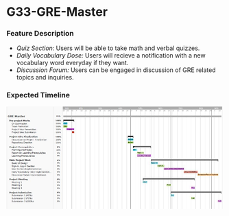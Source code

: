 # G33-GRE-Master

### Feature Description

* *Quiz Section:* Users will be able to take math and verbal quizzes.
* *Daily Vocabulary Dose:* Users will recieve a notification with a new vocabulary word everyday if they want.
* *Discussion Forum:* Users can be engaged in discussion of GRE related topics and inquiries.

### Expected Timeline
![Gantt Chart](gantt_chart.JPG)
